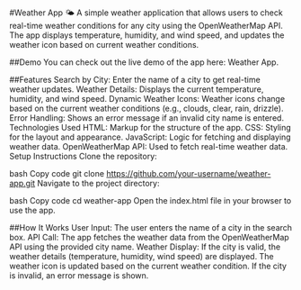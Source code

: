 #Weather App 🌤️
A simple weather application that allows users to check real-time weather conditions for any city using the OpenWeatherMap API. The app displays temperature, humidity, and wind speed, and updates the weather icon based on current weather conditions.

##Demo
You can check out the live demo of the app here: Weather App.


##Features
Search by City: Enter the name of a city to get real-time weather updates.
Weather Details: Displays the current temperature, humidity, and wind speed.
Dynamic Weather Icons: Weather icons change based on the current weather conditions (e.g., clouds, clear, rain, drizzle).
Error Handling: Shows an error message if an invalid city name is entered.
Technologies Used
HTML: Markup for the structure of the app.
CSS: Styling for the layout and appearance.
JavaScript: Logic for fetching and displaying weather data.
OpenWeatherMap API: Used to fetch real-time weather data.
Setup Instructions
Clone the repository:

bash
Copy code
git clone https://github.com/your-username/weather-app.git
Navigate to the project directory:

bash
Copy code
cd weather-app
Open the index.html file in your browser to use the app.

##How It Works
User Input: The user enters the name of a city in the search box.
API Call: The app fetches the weather data from the OpenWeatherMap API using the provided city name.
Weather Display: If the city is valid, the weather details (temperature, humidity, wind speed) are displayed. The weather icon is updated based on the current weather condition. If the city is invalid, an error message is shown.
